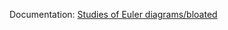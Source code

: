 Documentation: [Studies of Euler diagrams/bloated](https://en.wikiversity.org/wiki/Studies_of_Euler_diagrams/bloated)